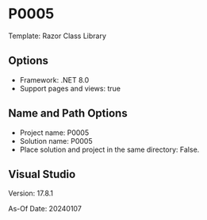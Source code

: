 # P0005

Template: Razor Class Library


## Options

* Framework: .NET 8.0
* Support pages and views: true

 
## Name and Path Options

* Project name: P0005
* Solution name: P0005
* Place solution and project in the same directory: False.

 
## Visual Studio

Version: 17.8.1

As-Of Date: 20240107
